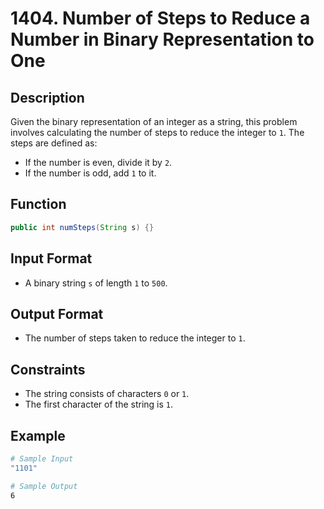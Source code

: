 # 1404. Number of Steps to Reduce a Number in Binary Representation to One

## Description

Given the binary representation of an integer as a string, this problem involves calculating the number of steps to reduce the integer to `1`. The steps are defined as:

- If the number is even, divide it by `2`.
- If the number is odd, add `1` to it.

## Function

```java
public int numSteps(String s) {}
```

## Input Format

- A binary string `s` of length `1` to `500`.

## Output Format

- The number of steps taken to reduce the integer to `1`.

## Constraints

- The string consists of characters `0` or `1`.
- The first character of the string is `1`.

## Example

```bash
# Sample Input
"1101"

# Sample Output
6
```

